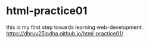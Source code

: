 # html-practice01

this is my first step towards learning web-development. <br />
https://dhruv25lodha.github.io/html-practice01/ 
